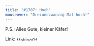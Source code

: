 ```yaml
---
title: "#1707: Hoch"
mouseover: "Dreiundzwanzig Mal hoch!"
---
```


P.S.:
Alles Gute, kleiner Käfer!
<script type="text/javascript" src="http://de.sevenload.com/pl/DbPnFuL/400x258"></script><p>Link: <a href="http://de.sevenload.com/videos/DbPnFuL-MakingOf-1701-Hoch-www-fonflatter-de"><img src="http://static.sevenload.net/img/sevenload.png" width="66" height="10" alt="MakingOf &quot;#1701: Hoch&quot; - www.fonflatter.de" /></a></p> <!-- INCLUDE javascript_bottom -->

